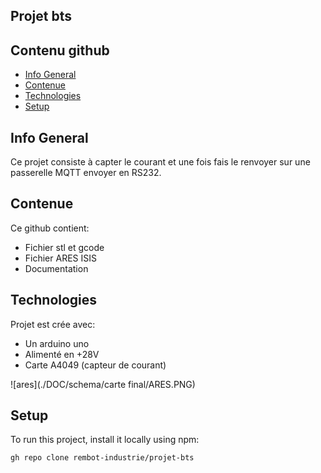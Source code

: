 ## Projet bts
## Contenu github
* [Info General](#Info-General)
* [Contenue](#Contenue)
* [Technologies](#technologies)
* [Setup](#setup)

## Info General
Ce projet consiste à capter le courant et une fois fais le renvoyer sur une passerelle MQTT envoyer en RS232.

## Contenue
Ce github contient:
* Fichier stl et gcode
* Fichier ARES ISIS
* Documentation
	
## Technologies
Projet est crée avec:
* Un arduino uno
* Alimenté en +28V
* Carte A4049 (capteur de courant)

![ares](./DOC/schema/carte final/ARES.PNG)
	
## Setup
To run this project, install it locally using npm:

```
gh repo clone rembot-industrie/projet-bts
```
